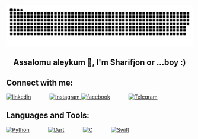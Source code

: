 <div>
  <img src="https://github.com/omadli/omadli/raw/master/output/github-contribution-grid-snake.svg" alt="snake"></center>
</div>

<h2 align="center">Assalomu aleykum 👋, I'm Sharifjon or ...boy :)</h2>


## Connect with me:
<p style="display: flex; align-items: center; gap: 50px;">
  <a href="https://www.linkedin.com/in/sharifjon-muminov-8772b12b4/" target="blank">
    <img src="https://cdn3.iconfinder.com/data/icons/free-social-icons/67/linkedin_circle_color-512.png" alt="linkedin" width="40" height="40" />
  </a>
  
  <a href="https://www.instagram.com/sharifboy_muminov/" target="blank">
    <img src="https://cdn4.iconfinder.com/data/icons/social-messaging-ui-color-shapes-2-free/128/social-instagram-new-circle-1024.png" alt="instagram" width="40" height="40 />
  </a>
  
  <a href="https://www.facebook.com/profile.php?id=100047941307329" target="blank">
    <img src="https://upload.wikimedia.org/wikipedia/commons/6/6c/Facebook_Logo_2023.png" alt="facebook" width="40" height="40"/>
  </a>  

  <a href="https://t.me/sharifjon_muminov" target="blank">
    <img src="https://upload.wikimedia.org/wikipedia/commons/thumb/8/82/Telegram_logo.svg/2048px-Telegram_logo.svg.png" alt="Telegram" width="40" height="40"/>
  </a>  
</p>


## Languages and Tools:
<p align="left">
<div style="display: flex; align-items: center; gap: 50px;">
  <a href="https://www.python.org/" target="_blank">
    <img src="https://img.icons8.com/color/48/000000/python.png" alt="Python" width="50" height="50" />
  </a>
  
  <a href="https://dart.dev/" target="_blank">
    <img src="https://upload.wikimedia.org/wikipedia/commons/thumb/9/91/Dart-logo-icon.svg/2048px-Dart-logo-icon.svg.png" alt="Dart" width="50" height="50" />
  </a>
  
  <a href="https://itproger.com/course/c-programming" target="_blank">
    <img src="https://cdn.icon-icons.com/icons2/2415/PNG/512/c_plain_logo_icon_146610.png" alt="C" width="50" height="50" />
  </a>
  
  <a href="https://developer.apple.com/swift/" target="_blank">
    <img src="https://cdn3d.iconscout.com/3d/free/thumb/free-swift-3d-icon-download-in-png-blend-fbx-gltf-file-formats--apple-logo-programming-language-ios-macos-coding-lang-pack-logos-icons-7578009.png" alt="Swift" width="50" height="50" />
  </a>    
</div>

 

</p>

